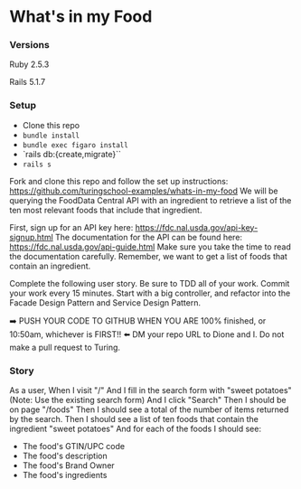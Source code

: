 # What's in my Food

### Versions

Ruby 2.5.3

Rails 5.1.7

### Setup

- Clone this repo
- `bundle install`
- `bundle exec figaro install`
- `rails db:{create,migrate}``
- `rails s`

Fork and clone this repo and follow the set up instructions: https://github.com/turingschool-examples/whats-in-my-food
We will be querying the FoodData Central API with an ingredient to retrieve a list of the ten most relevant foods that include that ingredient.

First, sign up for an API key here: https://fdc.nal.usda.gov/api-key-signup.html
The documentation for the API can be found here: https://fdc.nal.usda.gov/api-guide.html
Make sure you take the time to read the documentation carefully. Remember, we want to get a list of foods that contain an ingredient.

Complete the following user story. Be sure to TDD all of your work. Commit your work every 15 minutes. Start with a big controller, and refactor into the Facade Design Pattern and Service Design Pattern.

:arrow_right: PUSH YOUR CODE TO GITHUB WHEN YOU ARE 100% finished, or 10:50am, whichever is FIRST!! :arrow_left:
DM your repo URL to Dione and I. Do not make a pull request to Turing.

### Story

As a user,
When I visit "/"
And I fill in the search form with "sweet potatoes"
(Note: Use the existing search form)
And I click "Search"
Then I should be on page "/foods"
Then I should see a total of the number of items returned by the search.
Then I should see a list of ten foods that contain the ingredient "sweet potatoes"
And for each of the foods I should see:
- The food's GTIN/UPC code
- The food's description
- The food's Brand Owner
- The food's ingredients